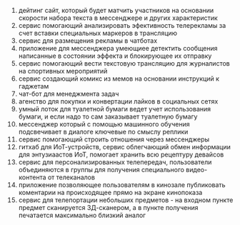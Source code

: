 1. дейтинг сайт, который будет матчить участников на основании скорости набора текста в мессенджере и других характеристик
1. сервис помогающий анализировать эфективность телерекламы за счет вставки специальных маркеров в трансляцию
1. сервис для размещения рекламы в чатботах
1. приложение для мессенджера умеющиее детектить сообщения написанные в состоянии эффекта и блокирующее их отправку
1. сервис помогающий вести текстовую трансляцию для журналистов на спортивных мероприятий
1. сервис создающий комикс из мемов на основании инструкций к гаджетам
1. чат-бот для менеджмента задач 
1. агенство для покупки и конвертации лайков в социальных сетях
1. умный лоток для туалетной бумаги ведет учет использования бумаги, и если надо то сам заказывает туалетную бумагу
1. мессенджер который с помощью машинного обучения подсвечивает в диалоге ключевые по смыслу реплики
1. сервис помогающий строить отношения через мессенджеры
1. гитхаб для ИоТ-устройств, сервис облегчающий обмен информации для энтузиаастов ИоТ, помогает хранить всю рецептуру девайсов
1. сервис для персонализированных телепередач, пользователи объединяются в группы для получения специального видео-контента от телеканалов
1. приложение позволяющее пользователям в кинозале публиковать коментарии на происходящее прямо на экране кинопоказа
1. сервис для телепортации небольших предметов - на входном пункте предмет сканируется 3Д-сканером, а в пункте получения печатается максимально близкий аналог